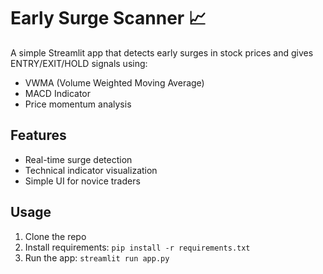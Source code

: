 # Early Surge Scanner 📈

A simple Streamlit app that detects early surges in stock prices and gives ENTRY/EXIT/HOLD signals using:
- VWMA (Volume Weighted Moving Average)
- MACD Indicator
- Price momentum analysis

## Features
- Real-time surge detection
- Technical indicator visualization
- Simple UI for novice traders

## Usage
1. Clone the repo
2. Install requirements: `pip install -r requirements.txt`
3. Run the app: `streamlit run app.py`
